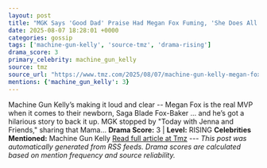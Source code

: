 ```yaml
---
layout: post
title: "MGK Says 'Good Dad' Praise Had Megan Fox Fuming, 'She Does All The Work'"
date: 2025-08-07 18:28:01 +0000
categories: gossip
tags: ['machine-gun-kelly', 'source-tmz', 'drama-rising']
drama_score: 3
primary_celebrity: machine_gun_kelly
source: tmz
source_url: "https://www.tmz.com/2025/08/07/machine-gun-kelly-megan-fox-parenting-baby-daughter/"
mentions: {'machine_gun_kelly': 3}
---
```


Machine Gun Kelly’s making it loud and clear -- Megan Fox is the real MVP when it comes to their newborn, Saga Blade Fox-Baker ... and he’s got a hilarious story to back it up. MGK stopped by "Today with Jenna and Friends," sharing that Mama… **Drama Score:** 3 | **Level:** RISING **Celebrities Mentioned:** Machine Gun Kelly [Read full article at Tmz](https://www.tmz.com/2025/08/07/machine-gun-kelly-megan-fox-parenting-baby-daughter/) --- *This post was automatically generated from RSS feeds. Drama scores are calculated based on mention frequency and source reliability.*